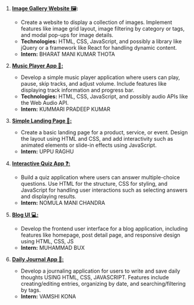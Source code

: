 1. **[Image Gallery Website 🖼️](https://github.com/CodeMacrocosm/Image-Gallery-Website):** 
   - Create a website to display a collection of images. Implement features like image grid layout, image filtering by category or tags, and modal pop-ups for image details.
   - **Technologies:** HTML, CSS, JavaScript, and possibly a library like jQuery or a framework like React for handling dynamic content.
   - **Intern:** BHARAT MANI KUMAR THOTA

2. **[Music Player App 🎵:](https://github.com/CodeMacrocosm/Music-Player-App)** 
   - Develop a simple music player application where users can play, pause, skip tracks, and adjust volume. Include features like displaying track information and progress bar.
   - **Technologies:** HTML, CSS, JavaScript, and possibly audio APIs like the Web Audio API.
   - **Intern:** KUMMARI PRADEEP KUMAR

3. **[Simple Landing Page 🚀:](https://github.com/CodeMacrocosm/Simple-Landing-Page)** 
   - Create a basic landing page for a product, service, or event. Design the layout using HTML and CSS, and add interactivity such as animated elements or slide-in effects using JavaScript.
   - **Intern:** UPPU RAGHU

4. **[Interactive Quiz App ❓:](https://github.com/CodeMacrocosm/Interactive-Quiz-App)** 
   - Build a quiz application where users can answer multiple-choice questions. Use HTML for the structure, CSS for styling, and JavaScript for handling user interactions such as selecting answers and displaying results.
   - **Intern:** NOMULA MANI CHANDRA

5. **[Blog UI 💻:](https://github.com/CodeMacrocosm/Blog-UI)** 
   - Develop the frontend user interface for a blog application, including features like homepage, post detail page, and responsive design using HTML, CSS, JS
   - **Intern:** MUHAMMAD BUX
  
6. **[Daily Journal App 📝:](https://github.com/CodeMacrocosm/Daily-Journal-App)**
   - Develop a journaling application for users to write and save daily thoughts USING HTML, CSS, JAVASCRIPT. Features include creating/editing entries, organizing by date, and searching/filtering by tags.
   - **Intern:** VAMSHI KONA

